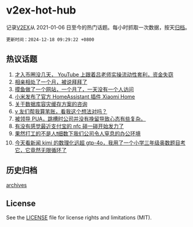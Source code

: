 # v2ex-hot-hub

 记录[V2EX](https://www.v2ex.com/)从 2021-01-06 日至今的热门话题。每小时抓取一次数据，按天[归档](archives)。

`更新时间：2024-12-18 09:29:22 +0800`

## 热议话题

1. [才入币圈没几天， YouTube 上跟着吕老师实操流动性套利，资金失窃](https://www.v2ex.com/t/1098150)
1. [相亲相处了一个月，被说拜拜了](https://www.v2ex.com/t/1098312)
1. [摸鱼做了一个网站，一个月了，一天没有一个人访问](https://www.v2ex.com/t/1098265)
1. [小米发布了官方 HomeAssistant 插件 Xiaomi Home](https://www.v2ex.com/t/1098090)
1. [关于数据库容灾缓存方案的咨询](https://www.v2ex.com/t/1098113)
1. [v 友们帮我算笔账，看我这个想法对吗？](https://www.v2ex.com/t/1098192)
1. [被领导 PUA，跳槽时公司并没有挽留导致心态有些复杂。](https://www.v2ex.com/t/1098141)
1. [有没有感觉最近支付宝的 nfc 碰一碰开始发力了](https://www.v2ex.com/t/1098268)
1. [果然打工的不是人❗️细数下我们公司令人窒息的办公环境](https://www.v2ex.com/t/1098177)
1. [今天看新闻 kimi 的数理化远超 gtp-4o，我用了一个小学三年级奥数题目考它，它竟然无限循环了](https://www.v2ex.com/t/1098158)

## 历史归档

[archives](archives)

## License

See the [LICENSE](LICENSE) file for license rights and limitations (MIT).

